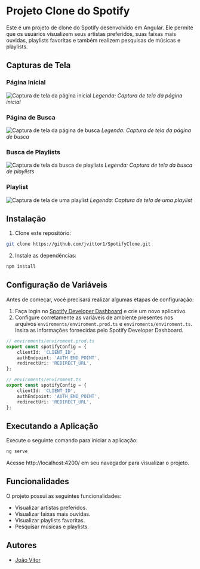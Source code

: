 # Projeto Clone do Spotify

Este é um projeto de clone do Spotify desenvolvido em Angular. Ele permite que os usuários visualizem seus artistas preferidos, suas faixas mais ouvidas, playlists favoritas e também realizem pesquisas de músicas e playlists.



## Capturas de Tela

### Página Inicial
![Captura de tela da página inicial](src/assets/images/imgHome.jpeg)
*Legenda: Captura de tela da página inicial*

### Página de Busca
![Captura de tela da página de busca](src/assets/images/imgSearch.jpeg)
*Legenda: Captura de tela da página de busca*

### Busca de Playlists
![Captura de tela da busca de playlists](src/assets/images/imgSearchPlaylists.jpeg)
*Legenda: Captura de tela da busca de playlists*

### Playlist
![Captura de tela de uma playlist](src/assets/images/imgPlaylist.jpeg)
*Legenda: Captura de tela de uma playlist*



## Instalação

1. Clone este repositório:
``` bash
git clone https://github.com/jvittor1/SpotifyClone.git
```
2. Instale as dependências:
```bash 
npm install
```

## Configuração de Variáveis

Antes de começar, você precisará realizar algumas etapas de configuração:

1. Faça login no [Spotify Developer Dashboard](https://developer.spotify.com/) e crie um novo aplicativo.
2. Configure corretamente as variáveis de ambiente presentes nos arquivos `enviroments/enviroment.prod.ts` e `enviroments/enviroment.ts`. Insira as informações fornecidas pelo Spotify Developer Dashboard.

```typescript
// enviroments/enviroment.prod.ts
export const spotifyConfig = {
    clientId: 'CLIENT_ID',
    authEndpoint: 'AUTH_END_POINT',
    redirectUri: 'REDIRECT_URL',
};
```

```typescript
// enviroments/enviroment.ts
export const spotifyConfig = {
    clientId: 'CLIENT_ID',
    authEndpoint: 'AUTH_END_POINT',
    redirectUri: 'REDIRECT_URL',
};
```

## Executando a Aplicação
Execute o seguinte comando para iniciar a aplicação:

```bash 
ng serve
```
Acesse http://localhost:4200/ em seu navegador para visualizar o projeto.

## Funcionalidades

O projeto possui as seguintes funcionalidades:

- Visualizar artistas preferidos.
- Visualizar faixas mais ouvidas.
- Visualizar playlists favoritas.
- Pesquisar músicas e playlists.

## Autores

- [João Vitor](https://github.com/jvittor1)